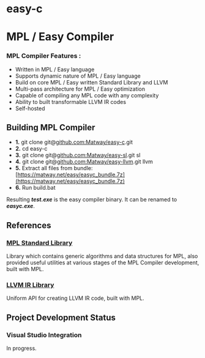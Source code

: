 # easy-c
# MPL / Easy Compiler

### MPL Compiler Features :

* Written in MPL / Easy language
* Supports dynamic nature of MPL / Easy language
* Build on core MPL / Easy written Standard Library and LLVM
* Multi-pass architecture for MPL / Easy optimization
* Capable of compiling any MPL code with any complexity
* Ability to built transformable LLVM IR codes
* Self-hosted

## Building MPL Compiler
* **1.** git clone git@[github.com:Matway/easy-c](https://github.com:Matway/easy-c).git
* **2.** cd easy-c
* **3.** git clone git@[github.com:Matway/easy-sl](https://github.com:Matway/easy-sl).git sl
* **4.** git clone git@[github.com:Matway/easy-llvm](https://github.com:Matway/easy-llvm).git llvm
* **5.** Extract all files from bundle: [https://matway.net/easy/easyc_bundle.7z](https://matway.net/easy/easyc_bundle.7z)
* **6.** Run build.bat

Resulting ***test.exe*** is the easy compiler binary. It can be renamed to ***easyc.exe***.

## References
### [MPL Standard Library](https://github.com:Matway/easy-sl)
Library which contains generic algorithms and data structures for MPL, also provided useful utilities at various stages of the MPL Compiler development, built with MPL.
### [LLVM IR Library](https://github.com:Matway/easy-llvm) 
Uniform API for creating LLVM IR code, built with MPL.
## Project Development Status
### Visual Studio Integration
In progress.
